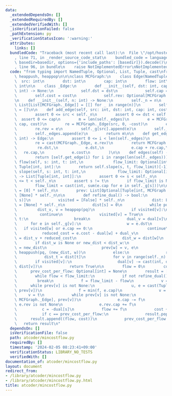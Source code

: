 ```yaml
---
data:
  _extendedDependsOn: []
  _extendedRequiredBy: []
  _extendedVerifiedWith: []
  _isVerificationFailed: false
  _pathExtension: py
  _verificationStatusIcon: ':warning:'
  attributes:
    links: []
  bundledCode: "Traceback (most recent call last):\n  File \"/opt/hostedtoolcache/PyPy/3.10.13/x64/lib/pypy3.10/site-packages/onlinejudge_verify/documentation/build.py\"\
    , line 71, in _render_source_code_stat\n    bundled_code = language.bundle(stat.path,\
    \ basedir=basedir, options={'include_paths': [basedir]}).decode()\n  File \"/opt/hostedtoolcache/PyPy/3.10.13/x64/lib/pypy3.10/site-packages/onlinejudge_verify/languages/python.py\"\
    , line 96, in bundle\n    raise NotImplementedError\nNotImplementedError\n"
  code: "from typing import NamedTuple, Optional, List, Tuple, cast\nfrom heapq import\
    \ heappush, heappop\n\n\nclass MCFGraph:\n    class Edge(NamedTuple):\n      \
    \  src: int\n        dst: int\n        cap: int\n        flow: int\n        cost:\
    \ int\n\n    class _Edge:\n        def __init__(self, dst: int, cap: int, cost:\
    \ int) -> None:\n            self.dst = dst\n            self.cap = cap\n    \
    \        self.cost = cost\n            self.rev: Optional[MCFGraph._Edge] = None\n\
    \n    def __init__(self, n: int) -> None:\n        self._n = n\n        self._g:\
    \ List[List[MCFGraph._Edge]] = [[] for _ in range(n)]\n        self._edges: List[MCFGraph._Edge]\
    \ = []\n\n    def add_edge(self, src: int, dst: int, cap: int, cost: int) -> int:\n\
    \        assert 0 <= src < self._n\n        assert 0 <= dst < self._n\n      \
    \  assert 0 <= cap\n        m = len(self._edges)\n        e = MCFGraph._Edge(dst,\
    \ cap, cost)\n        re = MCFGraph._Edge(src, 0, -cost)\n        e.rev = re\n\
    \        re.rev = e\n        self._g[src].append(e)\n        self._g[dst].append(re)\n\
    \        self._edges.append(e)\n        return m\n\n    def get_edge(self, i:\
    \ int) -> Edge:\n        assert 0 <= i < len(self._edges)\n        e = self._edges[i]\n\
    \        re = cast(MCFGraph._Edge, e.rev)\n        return MCFGraph.Edge(\n   \
    \         re.dst,\n            e.dst,\n            e.cap + re.cap,\n         \
    \   re.cap,\n            e.cost\n        )\n\n    def edges(self) -> List[Edge]:\n\
    \        return [self.get_edge(i) for i in range(len(self._edges))]\n\n    def\
    \ flow(self, s: int, t: int,\n             flow_limit: Optional[int] = None) ->\
    \ Tuple[int, int]:\n        return self.slope(s, t, flow_limit)[-1]\n\n    def\
    \ slope(self, s: int, t: int,\n              flow_limit: Optional[int] = None)\
    \ -> List[Tuple[int, int]]:\n        assert 0 <= s < self._n\n        assert 0\
    \ <= t < self._n\n        assert s != t\n        if flow_limit is None:\n    \
    \        flow_limit = cast(int, sum(e.cap for e in self._g[s]))\n\n        dual\
    \ = [0] * self._n\n        prev: List[Optional[Tuple[int, MCFGraph._Edge]]] =\
    \ [None] * self._n\n\n        def refine_dual() -> bool:\n            pq = [(0,\
    \ s)]\n            visited = [False] * self._n\n            dist: List[Optional[int]]\
    \ = [None] * self._n\n            dist[s] = 0\n            while pq:\n       \
    \         dist_v, v = heappop(pq)\n                if visited[v]:\n          \
    \          continue\n                visited[v] = True\n                if v ==\
    \ t:\n                    break\n                dual_v = dual[v]\n          \
    \      for e in self._g[v]:\n                    w = e.dst\n                 \
    \   if visited[w] or e.cap == 0:\n                        continue\n         \
    \           reduced_cost = e.cost - dual[w] + dual_v\n                    new_dist\
    \ = dist_v + reduced_cost\n                    dist_w = dist[w]\n            \
    \        if dist_w is None or new_dist < dist_w:\n                        dist[w]\
    \ = new_dist\n                        prev[w] = v, e\n                       \
    \ heappush(pq, (new_dist, w))\n            else:\n                return False\n\
    \            dist_t = dist[t]\n            for v in range(self._n):\n        \
    \        if visited[v]:\n                    dual[v] -= cast(int, dist_t) - cast(int,\
    \ dist[v])\n            return True\n\n        flow = 0\n        cost = 0\n  \
    \      prev_cost_per_flow: Optional[int] = None\n        result = [(flow, cost)]\n\
    \        while flow < flow_limit:\n            if not refine_dual():\n       \
    \         break\n            f = flow_limit - flow\n            v = t\n      \
    \      while prev[v] is not None:\n                u, e = cast(Tuple[int, MCFGraph._Edge],\
    \ prev[v])\n                f = min(f, e.cap)\n                v = u\n       \
    \     v = t\n            while prev[v] is not None:\n                u, e = cast(Tuple[int,\
    \ MCFGraph._Edge], prev[v])\n                e.cap -= f\n                assert\
    \ e.rev is not None\n                e.rev.cap += f\n                v = u\n \
    \           c = -dual[s]\n            flow += f\n            cost += f * c\n \
    \           if c == prev_cost_per_flow:\n                result.pop()\n      \
    \      result.append((flow, cost))\n            prev_cost_per_flow = c\n     \
    \   return result\n"
  dependsOn: []
  isVerificationFile: false
  path: atcoder/mincostflow.py
  requiredBy: []
  timestamp: '2024-02-05 08:23:41+09:00'
  verificationStatus: LIBRARY_NO_TESTS
  verifiedWith: []
documentation_of: atcoder/mincostflow.py
layout: document
redirect_from:
- /library/atcoder/mincostflow.py
- /library/atcoder/mincostflow.py.html
title: atcoder/mincostflow.py
---
```

